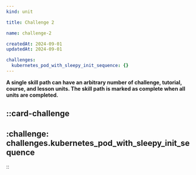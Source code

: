 ```yaml
---
kind: unit

title: Challenge 2

name: challenge-2

createdAt: 2024-09-01
updatedAt: 2024-09-01

challenges:
  kubernetes_pod_with_sleepy_init_sequence: {}
---
```


**A single skill path can have an arbitrary number of challenge, tutorial, course, and lesson units.
The skill path is marked as complete when all units are completed.**

::card-challenge
---
:challenge: challenges.kubernetes_pod_with_sleepy_init_sequence
---
::
